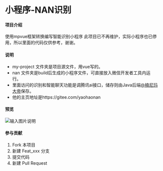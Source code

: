 # 小程序-NAN识别

#### 项目介绍
使用mpvue框架转换编写智能识别小程序
此项目已不再维护，实际小程序也已停用，所以里面的代码仅供参考，谢谢。

#### 说明
- my-project 文件夹是项目源文件，用vue写的。
- nan 文件夹是build后生成的小程序文件，可直接放入微信开发者工具内运行。
- 里面访问的识别和智能聊天功能是调腾讯ai接口，储存则由Java后端[@楠尼玛大帝](https://gitee.com/yaohaonan)保存。
- 他的主页地址是https://gitee.com/yaohaonan

#### 预览
![输入图片说明](https://images.gitee.com/uploads/images/2018/0721/022346_2059ee00_2019243.png "yulan.png")

#### 参与贡献

1. Fork 本项目
2. 新建 Feat_xxx 分支
3. 提交代码
4. 新建 Pull Request

